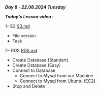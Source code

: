 _**Day 8 - 22.08.2024 Tuesday**_

_**Today's Lesson video :**_

1- S3 [S3.md](S3.md)
- File version
- Task

2- RDS [RDS.md](RDS.md)
- Create Database (Standart)
- Create Database (Easy)
- Connect to Database
  - Connect to Mysql from our Machine
  - Connect to Mysql from Ubuntu (EC2)
- Stop and Delete
